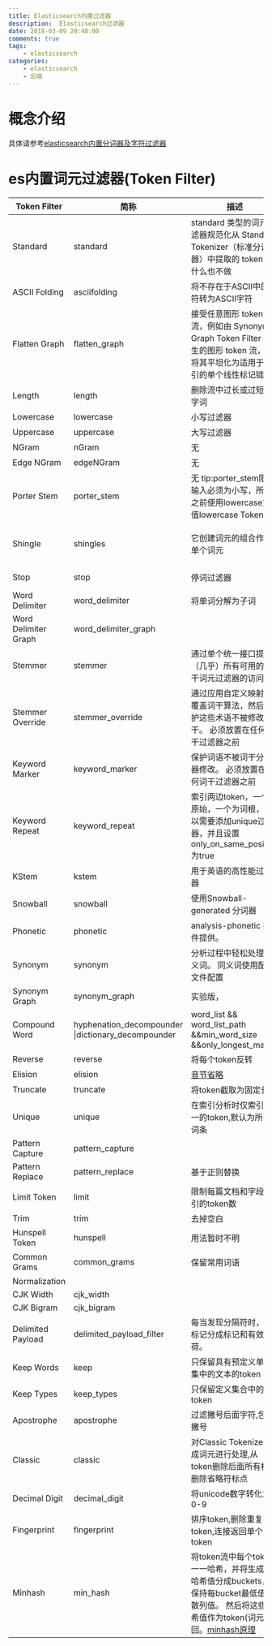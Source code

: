```yaml
---
title: Elasticsearch内置过滤器
description:  Elasticsearch过滤器
date: 2018-03-09 20:40:00
comments: true
tags: 
    - elasticsearch
categories:
    - elasticsearch
    - 后端
---
```

# 概念介绍
具体请参考[elasticsearch内置分词器及字符过滤器]()
# es内置词元过滤器(Token Filter)
| Token Filter  | 简称| 描述 | 可支持参数|
| -|-|-| -|
|Standard  | standard  | standard 类型的词元过滤器规范化从 Standard Tokenizer（标准分词器）中提取的 tokens。什么也不做| 无|
|ASCII Folding | asciifolding | 将不存在于ASCII中的字符转为ASCII字符| preserve_original |
|Flatten Graph  | flatten_graph |接受任意图形 token 流，例如由 Synonym Graph Token Filter 产生的图形 token 流，并将其平坦化为适用于索引的单个线性标记链| 无| 
|Length  | length | 删除流中过长或过短的字词| min && max |
| Lowercase | lowercase | 小写过滤器| 无| 
|Uppercase | uppercase |大写过滤器| 无|
|NGram  | nGram | 无| min_gram && max_gram|
|Edge NGram  | edgeNGram |无| min_gram && max_gram|
|Porter Stem | porter_stem | 无 tip:porter_stem限制输入必须为小写，所以之前使用lowercase货值lowercase Tokenizer| 无|
|Shingle | shingles | 它创建词元的组合作为单个词元| max_shingle_size && min_shingle_size && output_unigrams && output_unigrams_if_no_shingles&& token_separator && filler_token|
|Stop  | stop | 停词过滤器| stopwords && stopwords_path && ignore_case&& remove_trailing|
|Word Delimiter | word_delimiter| 将单词分解为子词| 。。。|
|Word Delimiter Graph | word_delimiter_graph| | |
|Stemmer  | stemmer | 通过单个统一接口提供（几乎）所有可用的词干词元过滤器的访问 | name | 
|Stemmer Override | stemmer_override |通过应用自定义映射来覆盖词干算法，然后保护这些术语不被修改词干。 必须放置在任何词干过滤器之前| rules && rules_path|
|Keyword Marker|keyword_marker|保护词语不被词干分析器修改。 必须放置在任何词干过滤器之前|keywords&& keywords_path &&keywords_pattern ignore_case|
|Keyword Repeat| keyword_repeat | 索引两边token，一个为原始，一个为词根，所以需要添加unique过滤器，并且设置only_on_same_position  为true| 无| 
|KStem | kstem  | 用于英语的高性能过滤器 |无|
|Snowball| snowball | 使用Snowball-generated 分词器| language| 
|Phonetic | phonetic| analysis-phonetic 插件提供。| 无| 
|Synonym | synonym | 分析过程中轻松处理同义词。 同义词使用配置文件配置 | synonyms_path && synonyms ignore_case && expand  |
|Synonym Graph | synonym_graph | 实验版，| 无| 
|Compound Word | hyphenation\_decompounder \|dictionary_decompounder| word_list && word_list_path &&min_word_size &&only_longest_match | 无|
|Reverse | reverse | 将每个token反转| 无| 
|Elision | elision | [音节省略][音节省略]| articles 设置停用词|
|Truncate | truncate | 将token截取为固定长度| length 默认为10| 
|Unique | unique | 在索引分析时仅索引唯一的token,默认为所有词条|only_on_same_position 设为true,只删除同一位置的token|
|Pattern Capture | pattern_capture| | preserve\_original true返回原始token&& patterns|
|Pattern Replace| pattern_replace| 基于正则替换| 
|Limit Token | limit | 限制每篇文档和字段索引的token数| max_token\_count 默认为1 ;consume_all_tokens,如果为ture,超出限制也会最大程度处理token|
|Trim| trim | 去掉空白| 无|
|Hunspell Token| hunspell | 用法暂时不明 | |
|Common Grams|common_grams | 保留常用词语| common_grams; 常用词common_words_path;ignore_case;query_mode|
|Normalization | | | |
|CJK Width  | cjk_width| | |
|CJK Bigram | cjk_bigram| | |
|Delimited Payload|delimited_payload_filter| 每当发现分隔符时，将标记分成标记和有效载荷。|delimiter 分隔符;encoding 负载类型|
|Keep Words | keep | 只保留具有预定义单词集中的文本的token| keep_words保留列表;keep_words_path;keep_words_case 忽略大小写|
|Keep Types | keep_types| 只保留定义集合中的token| types|
|Apostrophe | apostrophe | 过滤撇号后面字符,包括撇号|无|
|Classic | classic| 对Classic Tokenizer生成词元进行处理,从token删除后面所有权,删除省略符标点|无|
|Decimal Digit | decimal_digit | 将unicode数字转化为0-9| 无|
|Fingerprint | fingerprint|  排序token,删除重复token,连接返回单个token| separator;max_output_size 如果连接的指纹增长大于max_output_size ，则过滤器将退出并且不会发出token|
|Minhash|min\_hash|将token流中每个token一一哈希，并将生成的哈希值分成buckets，以保持每bucket最低值的散列值。 然后将这些哈希值作为token(词元)返回。[minhash原理][hashmin]|hash_count;bucket_count;hash_set_size;with_rotation|


[音节省略]:https://zh.wikipedia.org/wiki/%E9%9F%B3%E7%AF%80%E7%9C%81%E7%95%A5
[hashmin]:[http://jm.taobao.org/2012/10/29/minhash-intro/]